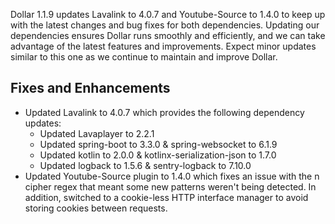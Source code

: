 Dollar 1.1.9 updates Lavalink to 4.0.7 and Youtube-Source to 1.4.0 to keep up with the latest changes and bug fixes for both dependencies. Updating our dependencies ensures Dollar runs smoothly and efficiently, and we can take advantage of the latest features and improvements. Expect minor updates similar to this one as we continue to maintain and improve Dollar.

## Fixes and Enhancements
- Updated Lavalink to 4.0.7 which provides the following dependency updates:
  - Updated Lavaplayer to 2.2.1
  - Updated spring-boot to 3.3.0 & spring-websocket to 6.1.9
  - Updated kotlin to 2.0.0 & kotlinx-serialization-json to 1.7.0
  - Updated logback to 1.5.6 & sentry-logback to 7.10.0
- Updated Youtube-Source plugin to 1.4.0 which fixes an issue with the n cipher regex that meant some new patterns weren't being detected. In addition, switched to a cookie-less HTTP interface manager to avoid storing cookies between requests.